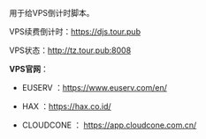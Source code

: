 用于给VPS倒计时脚本。

VPS续费倒计时：https://djs.tour.pub

VPS状态：http://tz.tour.pub:8008

**VPS官网**：

- EUSERV ：https://www.euserv.com/en/

- HAX ：https://hax.co.id/

- CLOUDCONE ： https://app.cloudcone.com.cn/